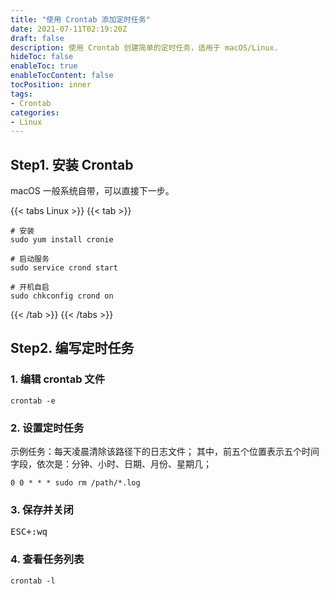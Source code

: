```yaml
---
title: "使用 Crontab 添加定时任务"
date: 2021-07-11T02:19:20Z
draft: false
description: 使用 Crontab 创建简单的定时任务，适用于 macOS/Linux.
hideToc: false
enableToc: true
enableTocContent: false
tocPosition: inner
tags:
- Crontab
categories:
- Linux
---
```


## Step1. 安装 Crontab

macOS 一般系统自带，可以直接下一步。

{{< tabs Linux >}}
{{< tab >}}

```shell
# 安装
sudo yum install cronie

# 启动服务
sudo service crond start

# 开机自启
sudo chkconfig crond on
```

{{< /tab >}}
{{< /tabs >}}

## Step2. 编写定时任务

### 1. 编辑 crontab 文件

```shell
crontab -e
```

### 2. 设置定时任务

示例任务：每天凌晨清除该路径下的日志文件；
其中，前五个位置表示五个时间字段，依次是：分钟、小时、日期、月份、星期几；

```plaintext
0 0 * * * sudo rm /path/*.log
```

### 3. 保存并关闭

<kbd><kbd>ESC</kbd>+<kbd>:wq</kbd></kbd>

### 4. 查看任务列表

```shell
crontab -l
```
